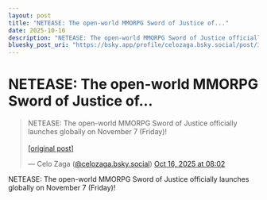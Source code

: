 ```yaml
---
layout: post
title: "NETEASE: The open-world MMORPG Sword of Justice of..."
date: 2025-10-16
description: "NETEASE: The open-world MMORPG Sword of Justice officially launches globally on November 7 (Friday)!"
bluesky_post_uri: "https://bsky.app/profile/celozaga.bsky.social/post/3m3cc6wgfki2q"
---
```


<h1 class="bluesky-post-title">NETEASE: The open-world MMORPG Sword of Justice of...</h1>

<blockquote class="bluesky-embed" data-bluesky-uri="at://did:plc:lmh6rennptq77inaztnovw4b/app.bsky.feed.post/3m3cc6wgfki2q" data-bluesky-embed-color-mode="system">
<p lang="">NETEASE: The open-world MMORPG Sword of Justice officially launches globally on November 7 (Friday)!<br><br><a href="https://bsky.app/profile/celozaga.bsky.social/post/3m3cc6wgfki2q">[original post]</a></p>
&mdash; Celo Zaga (<a href="https://bsky.app/profile/did:plc:lmh6rennptq77inaztnovw4b?ref_src=embed">@celozaga.bsky.social</a>) <a href="https://bsky.app/profile/celozaga.bsky.social/post/3m3cc6wgfki2q?ref_src=embed">Oct 16, 2025 at 08:02</a>
</blockquote>
<script async src="https://embed.bsky.app/static/embed.js" charset="utf-8"></script>

<p class="bluesky-post-description">NETEASE: The open-world MMORPG Sword of Justice officially launches globally on November 7 (Friday)!</p>
